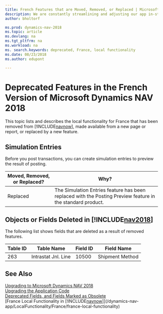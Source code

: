 ```yaml
---
title: French Features that are Moved, Removed, or Replaced | Microsoft Docs
description: We are constantly streamlining and adjusting our app in-step with market developments. Read about the features for France that we have moved, removed, or replaced.
author: bholtorf

ms.prod: dynamics-nav-2018
ms.topic: article
ms.devlang: na
ms.tgt_pltfrm: na
ms.workload: na
ms. search.keywords: deprecated, France, local functionality
ms.date: 08/23/2018
ms.author: edupont

---
```


# Deprecated Features in the French Version of Microsoft Dynamics NAV 2018
This topic lists and describes the local functionality for France that has been removed from [!INCLUDE[navnow](includes/navnow_md.md)], made available from a new page or report, or replaced by a new feature.

## Simulation Entries
Before you post transactions, you can create simulation entries to preview the result of posting.

|Moved, Removed, or Replaced?|Why?|
|----|----|
|Replaced| The Simulation Entries feature has been replaced with the Posting Preview feature in the standard product. |

## Objects or Fields Deleted in [!INCLUDE[nav2018](includes/nav2018_md.md)]
The following list shows fields that are deleted as a result of removed features.  

|Table ID|Table Name|Field ID|Field Name|
|--------|--------|----------|-----------|
|263|Intrastat Jnl. Line|10500|Shipment Method|

## See Also
[Upgrading to Microsoft Dynamics NAV 2018](upgrading-to-microsoft-dynamics-nav.md)  
[Upgrading the Application Code](upgrading-the-application-code.md)  
[Deprecated Fields, and Fields Marked as Obsolete](deprecated-fields.md)  
[France Local Functionality in [!INCLUDE[navnow](includes/navnow_md.md)]](/dynamics-nav-app/LocalFunctionality/France/france-local-functionality)  
